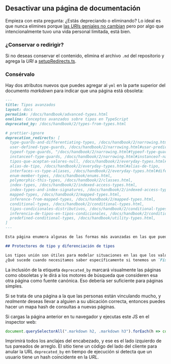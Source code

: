 ## Desactivar una página de documentación

Empieza con esta pregunta: ¿Estás depreciando o eliminando? Lo ideal es que nunca elimines porque [las *URI*s geniales no cambian](https://www.w3.org/Provider/Style/URI.html) pero por algo que intencionalmente tuvo una vida personal limitada, está bien.

### ¿Conservar o redirigir?

Si no deseas conservar el contenido, elimina el archivo `.md` del repositorio y agrega la *URI* a [setupRedirects.ts](https://github.com/microsoft/TypeScript-website/blob/v2/packages/typescriptlang-org/src/redirects/setupRedirects.ts).

### Consérvalo

Hay dos atributos nuevos que puedes agregar al `yml` en la parte superior del documento *markdown* para indicar que una página está obsoleta:

```md
---
title: Tipos avanzados
layout: docs
permalink: /docs/handbook/advanced-types.html
oneline: Conceptos avanzados sobre tipos en TypeScript
deprecated_by: /docs/handbook/2/types-from-types.html

# prettier-ignore
deprecation_redirects: [
  type-guards-and-differentiating-types, /docs/handbook/2/narrowing.html,
  user-defined-type-guards, /docs/handbook/2/narrowing.html#usar-predicados-de-tipo,
  typeof-type-guards, "/docs/handbook/2/narrowing.html#typeof-type-guards",
  instanceof-type-guards, /docs/handbook/2/narrowing.html#instanceof-narrowing,
  tipos-que-aceptan-valores-null, /docs/handbook/2/everyday-types.html#null-y-undefined,
  alias-de-tipo, /docs/handbook/2/everyday-types.html#alias-de-tipo,
  interfaces-vs-type-aliases, /docs/handbook/2/everyday-types.html#diferencias-entre-los-alias-de-tipo-y-las-interfaces,
  enum-member-types, /docs/handbook/enums.html,
  polymorphic-this-types, /docs/handbook/2/classes.html,
  index-types, /docs/handbook/2/indexed-access-types.html,
  index-types-and-index-signatures, /docs/handbook/2/indexed-access-types.html,
  mapped-types, /docs/handbook/2/mapped-types.html,
  inference-from-mapped-types, /docs/handbook/2/mapped-types.html,
  conditional-types, /docs/handbook/2/conditional-types.html,
  tipos-condicionales-distributivos, /docs/handbook/2/conditional-types.html#tipos-condicionales-distributivos,
  inferencia-de-tipos-en-tipos-condicionales, /docs/handbook/2/conditional-types.html#inferencia-dentro-de-tipos-condicionales,
  predefined-conditional-types, /docs/handbook/utility-types.html,
]
---

Esta página enumera algunas de las formas más avanzadas en las que puedes modelar tipos, funciona en conjunto con el documento [Tipos útiles](/docs/handbook/utility-types.html) que incluye tipos que están incluidos en *TypeScript* y disponibles globalmente.

## Protectores de tipo y diferenciación de tipos

Los tipos unión son útiles para modelar situaciones en las que los valores se pueden superponer en los tipos que pueden asumir.
¿Qué sucede cuando necesitamos saber específicamente si tenemos un `Fish`?
```

La inclusión de la etiqueta `deprecated_by` marcará visualmente las páginas como obsoletas y le dirá a los motores de búsqueda que consideren esa otra página como fuente canónica. Eso debería ser suficiente para páginas simples.

Si se trata de una página a la que las personas están vinculando mucho, y *realmente*  deseas llevar a alguien a su ubicación correcta, entonces puedes hacer un mapa hash de consultas a nuevas páginas.

Si cargas la página anterior en tu navegador y ejecutas este JS en el inspector web:

```js
document.querySelectorAll(".markdown h2, .markdown h3").forEach(h => console.log(h.id))
```

Imprimirá todos los anclajes del encabezado, y ese es el lado izquierdo de tus pareados de arreglo. El sitio tiene un código del lado del cliente para anular la URL `deprecated_by` en tiempo de ejecución si detecta que un usuario tiene un hash coincidente en la *URL*.
